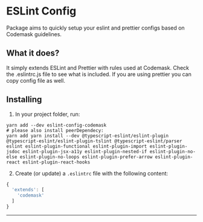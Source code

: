 # ESLint Config

Package aims to quickly setup your eslint and prettier configs based on Codemask guidelines.

## What it does?

It simply extends ESLint and Prettier with rules used at Codemask. Check the .eslintrc.js file to see what is included. If you are using prettier you can copy config file as well.

## Installing

1. In your project folder, run:

```
yarn add --dev eslint-config-codemask
# please also install peerDependecy:
yarn add yarn install --dev @typescript-eslint/eslint-plugin @typescript-eslint/eslint-plugin-tslint @typescript-eslint/parser eslint eslint-plugin-functional eslint-plugin-import eslint-plugin-jsdoc eslint-plugin-jsx-a11y eslint-plugin-nested-if eslint-plugin-no-else eslint-plugin-no-loops eslint-plugin-prefer-arrow eslint-plugin-react eslint-plugin-react-hooks
```


2. Create (or update) a `.eslintrc` file with the following content:

```js
{
  'extends': [
    'codemask'
  ]
}
```
---
